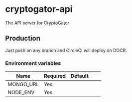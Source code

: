 # cryptogator-api
The API server for CryptoGator

## Production
Just push on any branch and CircleCI will deploy on DOCR.

### Environment variables

| Name              | Required  | Default  |   |   |
|-------------------|-----------|----------|---|---|
| MONGO_URL         | Yes       |          |   |   |
| NODE_ENV          | Yes       |          |   |   |
